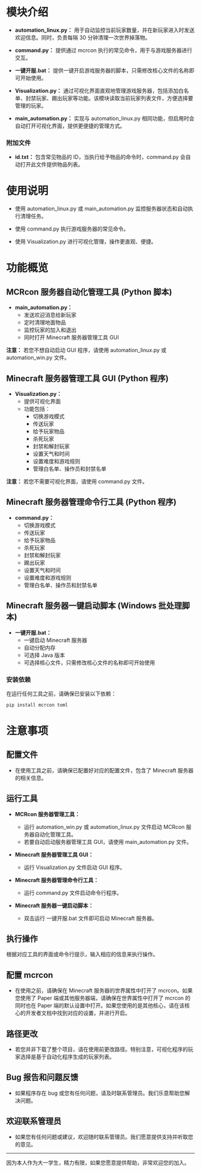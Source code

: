 # 模块介绍

- **automation_linux.py：** 用于自动监控当前玩家数量，并在新玩家进入时发送欢迎信息。同时，负责每隔 30 分钟清理一次世界掉落物。
  
- **command.py：** 提供通过 mcrcon 执行的常见命令，用于与游戏服务器进行交互。
  
- **一键开服.bat：** 提供一键开启游戏服务器的脚本，只需修改核心文件的名称即可开始使用。
  
- **Visualization.py：** 通过可视化界面直观地管理游戏服务器，包括添加白名单、封禁玩家、踢出玩家等功能。该模块读取当前玩家列表文件，方便选择要管理的玩家。
  
- **main_automation.py：** 实现与 automation_linux.py 相同功能，但启用时会自动打开可视化界面，提供更便捷的管理方式。

### 附加文件

- **id.txt：** 包含常见物品的 ID，当执行给予物品的命令时，command.py 会自动打开此文件提供物品列表。

# 使用说明

- 使用 automation_linux.py 或 main_automation.py 监控服务器状态和自动执行清理任务。
  
- 使用 command.py 执行游戏服务器的常见命令。
  
- 使用 Visualization.py 进行可视化管理，操作更直观、便捷。

# 功能概览

## MCRcon 服务器自动化管理工具 (Python 脚本)

- **main_automation.py：**
  - 发送欢迎消息给新玩家
  - 定时清理地面物品
  - 监控玩家的加入和退出
  - 同时打开 Minecraft 服务器管理工具 GUI

**注意：** 若您不想自动启动 GUI 程序，请使用 automation_linux.py 或 automation_win.py 文件。

## Minecraft 服务器管理工具 GUI (Python 程序)

- **Visualization.py：**
  - 提供可视化界面
  - 功能包括：
    - 切换游戏模式
    - 传送玩家
    - 给予玩家物品
    - 杀死玩家
    - 封禁和解封玩家
    - 设置天气和时间
    - 设置难度和游戏规则
    - 管理白名单、操作员和封禁名单

**注意：** 若您不需要可视化界面，请使用 command.py 文件。

## Minecraft 服务器管理命令行工具 (Python 程序)

- **command.py：**
  - 切换游戏模式
  - 传送玩家
  - 给予玩家物品
  - 杀死玩家
  - 封禁和解封玩家
  - 踢出玩家
  - 设置天气和时间
  - 设置难度和游戏规则
  - 管理白名单、操作员和封禁名单

## Minecraft 服务器一键启动脚本 (Windows 批处理脚本)

- **一键开服.bat：**
  - 一键启动 Minecraft 服务器
  - 自动分配内存
  - 可选择 Java 版本
  - 可选择核心文件，只需修改核心文件的名称即可开始使用


### 安装依赖

在运行任何工具之前，请确保已安装以下依赖：
```bash
pip install mcrcon toml
```
# 注意事项

## 配置文件

- 在使用工具之前，请确保已配置好对应的配置文件，包含了 Minecraft 服务器的相关信息。

## 运行工具

- **MCRcon 服务器管理工具：**
  - 运行 automation_win.py 或 automation_linux.py 文件启动 MCRcon 服务器自动化管理工具。
  - 若要自动启动服务器管理工具 GUI，请使用 main_automation.py 文件。

- **Minecraft 服务器管理工具 GUI：**
  - 运行 Visualization.py 文件启动 GUI 程序。

- **Minecraft 服务器管理命令行工具：**
  - 运行 command.py 文件启动命令行程序。

- **Minecraft 服务器一键启动脚本：**
  - 双击运行 一键开服.bat 文件即可启动 Minecraft 服务器。

## 执行操作

根据对应工具的界面或命令行提示，输入相应的信息来执行操作。

## 配置 mcrcon

- 在使用之前，请确保在 Minecraft 服务器的世界属性中打开了 mcrcon。如果您使用了 Paper 端或其他服务器端，请确保在世界属性中打开了 mcrcon 的同时也在 Paper 端的默认设置中打开。如果您使用的是其他核心，请在该核心的开发者文档中找到对应的设置，并进行开启。

## 路径更改

- 若您并非下载了整个项目，请在使用前更改路径。特别注意，可视化程序的玩家选择是基于自动化程序生成的玩家列表。

## Bug 报告和问题反馈

- 如果程序存在 bug 或您有任何问题，请及时联系管理员。我们乐意帮助您解决问题。

## 欢迎联系管理员

- 如果您有任何问题或建议，欢迎随时联系管理员。我们愿意提供支持并听取您的意见。

---

因为本人作为大一学生，精力有限，如果您愿意提供帮助，非常欢迎您的加入。





